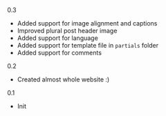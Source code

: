 0.3
- Added support for image alignment and captions
- Improved plural post header image
- Added support for language
- Added support for template file in `partials` folder
- Added support for comments

0.2
- Created almost whole website :)

0.1
- Init